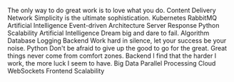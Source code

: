 The only way to do great work is to love what you do. Content Delivery Network Simplicity is the ultimate sophistication. Kubernetes RabbitMQ Artificial Intelligence Event-driven Architecture Server Response Python Scalability
Artificial Intelligence Dream big and dare to fail. Algorithm Database Logging Backend Work hard in silence, let your success be your noise. Python Don't be afraid to give up the good to go for the great. Great things never come from comfort zones.
Backend I find that the harder I work, the more luck I seem to have. Big Data Parallel Processing Cloud WebSockets Frontend Scalability
